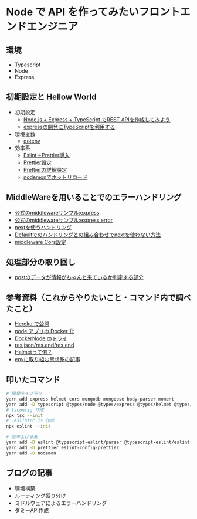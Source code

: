 # Node で API を作ってみたいフロントエンドエンジニア

## 環境

- Typescript
- Node
- Express

## 初期設定と Hellow World

- 初期設定
  - [Node.js + Express + TypeScript でREST APIを作成してみよう](https://qiita.com/macaroniSalad0141/items/5e00aa96138d169dabf5)
  - [expressの開発にTypeScriptを利用する](https://qiita.com/zaburo/items/69726cc42ef774990279)
- 環境変数
  - [dotenv](https://www.wakuwakubank.com/posts/662-nodejs-env/)
- 効率系
  - [Eslint＋Prettier導入](https://zenn.dev/big_tanukiudon/articles/c1ab3dba7ba111)
  - [Prettier設定](https://ma-vericks.com/blog/vscode-prettier/)
  - [Prettierの詳細設定](https://qiita.com/takeshisakuma/items/bbb2cd2f1c65de70e363)
  - [nodemonでホットリロード](https://tamiblog.xyz/2021/02/12/post-1640/)

## MiddleWareを用いることでのエラーハンドリング
- [公式のmiddlewareサンプル:express](https://expressjs.com/ja/guide/using-middleware.html)
- [公式のmiddlewareサンプル:express error](https://expressjs.com/ja/guide/error-handling.html)
- [nextを使うハンドリング](https://chaika.hatenablog.com/entry/2020/11/16/083000)
- [Defaultでのハンドリングとの組み合わせでnextを使わない方法](https://note.com/shift_tech/n/n42b96d36f0cf)
- [middleware Cors設定](https://zenn.dev/luvmini511/articles/d8b2322e95ff40)

## 処理部分の取り回し
- [postのデータが情報がちゃんと来ているか判定する部分](https://nishinatoshiharu.com/object-type-guard/)


## 参考資料（これからやりたいこと・コマンド内で調べたこと）

- [Heroku で公開](https://zenn.dev/kiriyama/articles/36b46d98f15161)
- [node アプリの Docker 化](https://tech-blog.s-yoshiki.com/entry/249)
- [DockerNode のトライ](https://zenn.dev/ysmtegsr/scraps/c792cf7e7c96fe)
- [res.json/res.end/res.end](https://neos21.net/blog/2019/03/12-01.html)
- [Halmetって何？](https://qiita.com/qianer-fengtian/items/148602c437e1703aa764)
- [envに取り組む思想系の記事](https://zenn.dev/dove/articles/5fd7926e7da949)

## 叩いたコマンド
```bash
# 開発ライブラリ
yarn add express helmet cors mongodb mongoose body-parser moment
yarn add -D typescript @types/node @types/express @types/helmet @types/cors @types/mongoose ts-node
# tsconfig 作成
npx tsc --init
# .eslintrc.js 作成
npx eslint --init

# 効率上げる系
yarn add -D eslint @typescript-eslint/parser @typescript-eslint/eslint-plugin
yarn add -D prettier eslint-config-prettier
yarn add -D nodemon
```

## ブログの記事
- 環境構築
- ルーティング振り分け
- ミドルウェアによるエラーハンドリング
- ダミーAPI作成